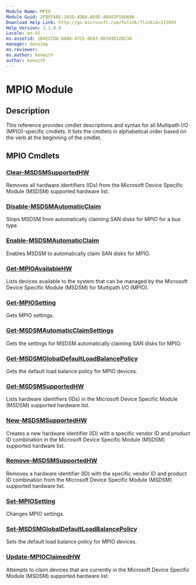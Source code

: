 ```yaml
---
Module Name: MPIO
Module Guid: 2FBFFABE-343D-4DB8-AD9E-A8943F50D096
Download Help Link: http://go.microsoft.com/fwlink/?linkid=215803
Help Version: 3.1.0.0
Locale: en-US
ms.assetid: 1B4E2CDA-BA8A-47CE-8DA3-8D349D12DC38
manager: dansimp
ms.reviewer:
ms.author: kenwith
author: kenwith
---
```


# MPIO Module
## Description
This reference provides cmdlet descriptions and syntax for all Multipath I/O (MPIO)-specific cmdlets. It lists the cmdlets in alphabetical order based on the verb at the beginning of the cmdlet.

## MPIO Cmdlets
### [Clear-MSDSMSupportedHW](./Clear-MSDSMSupportedHW.md)
Removes all hardware identifiers (IDs) from the Microsoft Device Specific Module (MSDSM) supported hardware list.

### [Disable-MSDSMAutomaticClaim](./Disable-MSDSMAutomaticClaim.md)
Stops MSDSM from automatically claiming SAN disks for MPIO for a bus type.

### [Enable-MSDSMAutomaticClaim](./Enable-MSDSMAutomaticClaim.md)
Enables MSDSM to automatically claim SAN disks for MPIO.

### [Get-MPIOAvailableHW](./Get-MPIOAvailableHW.md)
Lists devices available to the system that can be managed by the Microsoft Device Specific Module (MSDSM) for Multipath I/O (MPIO).

### [Get-MPIOSetting](./Get-MPIOSetting.md)
Gets MPIO settings.

### [Get-MSDSMAutomaticClaimSettings](./Get-MSDSMAutomaticClaimSettings.md)
Gets the settings for MSDSM automatically claiming SAN disks for MPIO.

### [Get-MSDSMGlobalDefaultLoadBalancePolicy](./Get-MSDSMGlobalDefaultLoadBalancePolicy.md)
Gets the default load balance policy for MPIO devices.

### [Get-MSDSMSupportedHW](./Get-MSDSMSupportedHW.md)
Lists hardware identifiers (IDs) in the Microsoft Device Specific Module (MSDSM) supported hardware list.

### [New-MSDSMSupportedHW](./New-MSDSMSupportedHW.md)
Creates a new hardware identifier (ID) with a specific vendor ID and product ID combination in the Microsoft Device Specific Module (MSDSM) supported hardware list.

### [Remove-MSDSMSupportedHW](./Remove-MSDSMSupportedHW.md)
Removes a hardware identifier (ID) with the specific vendor ID and product ID combination from the Microsoft Device Specific Module (MSDSM) supported hardware list.

### [Set-MPIOSetting](./Set-MPIOSetting.md)
Changes MPIO settings.

### [Set-MSDSMGlobalDefaultLoadBalancePolicy](./Set-MSDSMGlobalDefaultLoadBalancePolicy.md)
Sets the default load balance policy for MPIO devices.

### [Update-MPIOClaimedHW](./Update-MPIOClaimedHW.md)
Attempts to claim devices that are currently in the Microsoft Device Specific Module (MSDSM) supported hardware list.

